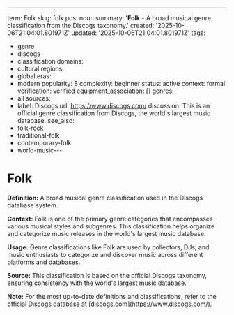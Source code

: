 ---
term: Folk
slug: folk
pos: noun
summary: '**Folk** - A broad musical genre classification from the Discogs taxonomy.'
created: '2025-10-06T21:04:01.801971Z'
updated: '2025-10-06T21:04:01.801971Z'
tags:
- genre
- discogs
- classification
domains:
- cultural
regions:
- global
eras:
- modern
popularity: 8
complexity: beginner
status: active
context: formal
verification: verified
equipment_association: []
genres:
- all
sources:
- label: Discogs
  url: https://www.discogs.com/
discussion: This is an official genre classification from Discogs, the world's largest
  music database.
see_also:
- folk-rock
- traditional-folk
- contemporary-folk
- world-music---

# Folk

**Definition:** A broad musical genre classification used in the Discogs database system.

**Context:** Folk is one of the primary genre categories that encompasses various musical styles and subgenres. This classification helps organize and categorize music releases in the world's largest music database.

**Usage:** Genre classifications like Folk are used by collectors, DJs, and music enthusiasts to categorize and discover music across different platforms and databases.

**Source:** This classification is based on the official Discogs taxonomy, ensuring consistency with the world's largest music database.

**Note:** For the most up-to-date definitions and classifications, refer to the official Discogs database at [[discogs](../d/discogs.md).com](https://www.discogs.com/).